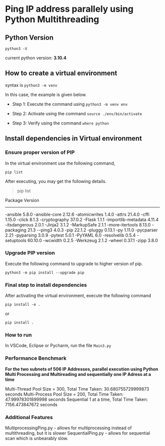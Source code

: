 # Ping IP address parallely using Python Multithreading

## Python Version

`python3 -V`

current python version: **3.10.4**

## How to create a virtual environment

syntax is `python3 -m venv` <enviornment name>

In this case, the example is given below.

* Step 1: Execute the command using `python3 -m venv env`

* Step 2: Activate using the command `source ./env/bin/activate`

* Step 3: Verify using the command `where python`

## Install dependencies in Virtual environment

### Ensure proper version of PIP
In the virtual environment use the following command,

`pip list`

After executing, you may get the following details.

>pip list

Package            Version
------------------ -------
-ansible            5.8.0
-ansible-core       2.12.6
-atomicwrites       1.4.0
-attrs              21.4.0
-cffi               1.15.0
-click              8.1.3
-cryptography       37.0.2
-Flask              1.1.1
-importlib-metadata 4.11.4
-itsdangerous       2.0.1
-Jinja2             3.1.2
-MarkupSafe         2.1.1
-more-itertools     8.13.0
-packaging          21.3
--ping3              4.0.3
-pip                22.1.2
-pluggy             0.13.1
-py                 1.11.0
-pycparser          2.21
-pyparsing          3.0.9
-pytest             5.0.1
-PyYAML             6.0
-resolvelib         0.5.4
-setuptools         60.10.0
-wcwidth            0.2.5
-Werkzeug           2.1.2
-wheel              0.37.1
-zipp               3.8.0

### Upgrade PIP version
Execute the following command to upgrade to higher version of pip.

`python3 -m pip install --upgrade pip`


### Final step to install dependencies

After activating the virtual environment, execute the following command

`pip install -e .`

or

`pip install .`

### How to run

In VSCode, Eclipse or Pycharm, run the file `Main3.py`


### Performance Benchmark

**For the two subnets of 506 IP Addresses, parallel execution using Python Multi Processing and Multireading and sequentially one IP Adress at a time**

Multi-Thread Pool Size = 300, Total Time Taken:  30.680755729999873  seconds
Multi-Process Pool Size = 200, Total Time Taken:   47.99978301899998  seconds
Sequential 1 at a time, Total Time Taken:  7156.473847672  seconds
### Additional Features
MultiprocessingPing.py - allows for multiprocessing instead of multithreading, but it is slower
SequentialPing.py - allows for sequential scan which is unbearably slow.
